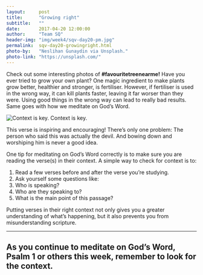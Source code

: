 ```yaml
---
layout:     post
title:      "Growing right"
subtitle:   ""
date:       2017-04-20 12:00:00
author:     "Team SQ"
header-img: "img/week4/sqv-day20-pm.jpg"
permalink:  sqv-day20-growingright.html
photo-by:   "Neslihan Gunaydin via Unsplash."
photo-link: "https://unsplash.com/"
---
```


<p>Check out some interesting photos of <strong>#favouritetreenearme!</strong> Have you ever tried to grow your own plant? One magic ingredient to make plants grow better, healthier and stronger, is fertiliser. However, if fertiliser is used in the wrong way, it can kill plants faster, leaving it far worser than they were. Using good things in the wrong way can lead to really bad results. Same goes with how we meditate on God’s Word.</p>

<div class="image-post">
<img src="{{ site.baseurl }}/img/post-sq-img-day20.jpeg" alt="Context is key.">
<span class="caption text-muted">Context is key.</span></div>

<p>This verse is inspiring and encouraging! There’s only one problem: The person who said this was actually the devil. And bowing down and worshiping him is never a good idea.</p>

<p>One tip for meditating on God’s Word correctly is to make sure you are reading the verse(s) in their context. A simple way to check for context is to:</p>
<ol>
    <li>Read a few verses before and after the verse you’re studying.</li>
    <li>Ask yourself some questions like:</li>
    <li>Who is speaking?</li>
    <li>Who are they speaking to?</li>
    <li>What is the main point of this passage?</li>
</ol>

<p>Putting verses in their right context not only gives you a greater understanding of what’s happening, but it also prevents you from misunderstanding scripture.</p>

<hr>

<h2 class="section-heading">As you continue to meditate on God’s Word, Psalm 1 or others this week, remember to look for the context.</h2>
